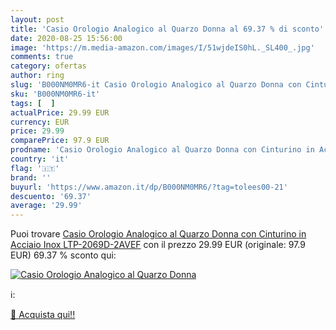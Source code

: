 ```yaml
---
layout: post
title: 'Casio Orologio Analogico al Quarzo Donna al 69.37 % di sconto'
date: 2020-08-25 15:56:00
image: 'https://m.media-amazon.com/images/I/51wjdeIS0hL._SL400_.jpg'
comments: true
category: ofertas
author: ring
slug: 'B000NM0MR6-it Casio Orologio Analogico al Quarzo Donna con Cinturino in...'
sku: 'B000NM0MR6-it'
tags: [  ]
actualPrice: 29.99 EUR
currency: EUR
price: 29.99
comparePrice: 97.9 EUR
prodname: 'Casio Orologio Analogico al Quarzo Donna con Cinturino in Acciaio Inox LTP-2069D-2AVEF'
country: 'it'
flag: '🇮🇹'
brand: ''
buyurl: 'https://www.amazon.it/dp/B000NM0MR6/?tag=tolees00-21'
descuento: '69.37'
average: '29.99'
---
```


Puoi trovare [Casio Orologio Analogico al Quarzo Donna con Cinturino in Acciaio Inox LTP-2069D-2AVEF](https://www.amazon.it/dp/B000NM0MR6/?tag=tolees00-21) con il prezzo 29.99 EUR (originale: 97.9 EUR) 69.37 % sconto qui:

[![Casio Orologio Analogico al Quarzo Donna](https://m.media-amazon.com/images/I/51wjdeIS0hL._SL400_.jpg)](https://www.amazon.it/dp/B000NM0MR6/?tag=tolees00-21)

ℹ️:


[🛒 Acquista qui!!](https://www.amazon.it/dp/B000NM0MR6/?tag=tolees00-21)

